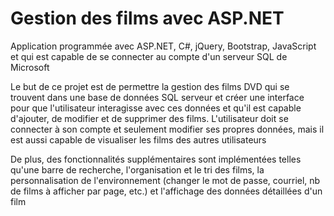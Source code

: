 # Gestion des films avec ASP.NET
Application programmée avec ASP.NET, C#, jQuery, Bootstrap, JavaScript et qui est capable de se connecter au compte d'un serveur SQL de Microsoft

Le but de ce projet est de permettre la gestion des films DVD qui se trouvent dans une base de données SQL serveur et créer une interface pour que l'utilisateur interagisse avec ces données et qu'il est capable d'ajouter, de modifier et de supprimer des films. L'utilisateur doit se connecter à son compte et seulement modifier ses propres données, mais il est aussi capable de visualiser les films des autres utilisateurs

De plus, des fonctionnalités supplémentaires sont implémentées  telles qu'une barre de recherche, l'organisation et le tri des films, la personnalisation de l'environnement (changer le mot de passe, courriel, nb de films à afficher par page, etc.) et l'affichage des données détaillées d'un film
